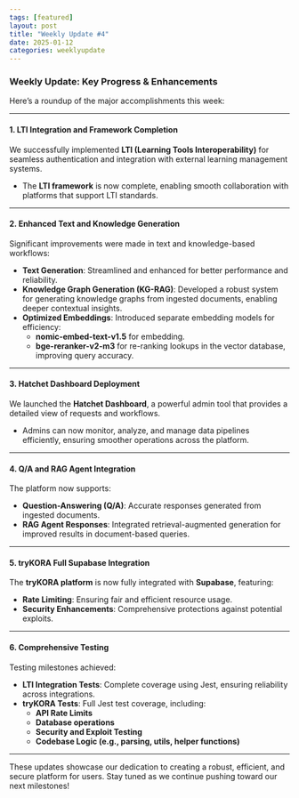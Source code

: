 ```yaml
---
tags: [featured]
layout: post  
title: "Weekly Update #4"  
date: 2025-01-12  
categories: weeklyupdate  
---
```


### Weekly Update: Key Progress & Enhancements  

Here’s a roundup of the major accomplishments this week:

---

#### **1. LTI Integration and Framework Completion**  
We successfully implemented **LTI (Learning Tools Interoperability)** for seamless authentication and integration with external learning management systems.  

- The **LTI framework** is now complete, enabling smooth collaboration with platforms that support LTI standards.  

---

#### **2. Enhanced Text and Knowledge Generation**  
Significant improvements were made in text and knowledge-based workflows:  

- **Text Generation**: Streamlined and enhanced for better performance and reliability.  
- **Knowledge Graph Generation (KG-RAG)**: Developed a robust system for generating knowledge graphs from ingested documents, enabling deeper contextual insights.  
- **Optimized Embeddings**: Introduced separate embedding models for efficiency:  
  - **nomic-embed-text-v1.5** for embedding.  
  - **bge-reranker-v2-m3** for re-ranking lookups in the vector database, improving query accuracy.  

---

#### **3. Hatchet Dashboard Deployment**  
We launched the **Hatchet Dashboard**, a powerful admin tool that provides a detailed view of requests and workflows.  

- Admins can now monitor, analyze, and manage data pipelines efficiently, ensuring smoother operations across the platform.  

---

#### **4. Q/A and RAG Agent Integration**  
The platform now supports:  

- **Question-Answering (Q/A)**: Accurate responses generated from ingested documents.  
- **RAG Agent Responses**: Integrated retrieval-augmented generation for improved results in document-based queries.  

---

#### **5. tryKORA Full Supabase Integration**  
The **tryKORA platform** is now fully integrated with **Supabase**, featuring:  

- **Rate Limiting**: Ensuring fair and efficient resource usage.  
- **Security Enhancements**: Comprehensive protections against potential exploits.  

---

#### **6. Comprehensive Testing**  
Testing milestones achieved:  

- **LTI Integration Tests**: Complete coverage using Jest, ensuring reliability across integrations.  
- **tryKORA Tests**: Full Jest test coverage, including:  
  - **API Rate Limits**  
  - **Database operations**  
  - **Security and Exploit Testing**  
  - **Codebase Logic (e.g., parsing, utils, helper functions)**  

---

These updates showcase our dedication to creating a robust, efficient, and secure platform for users. Stay tuned as we continue pushing toward our next milestones!  
